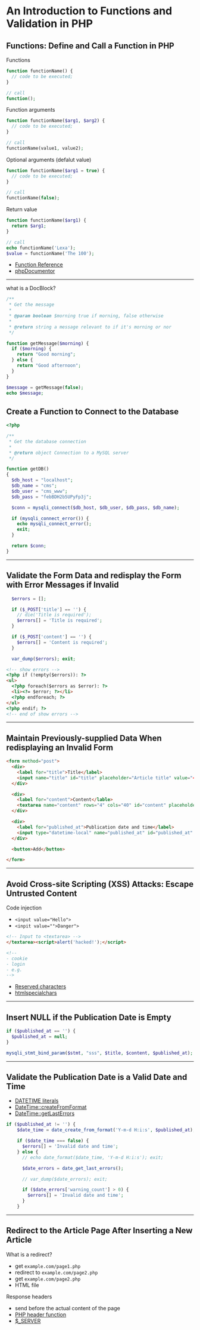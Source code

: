 # An Introduction to Functions and Validation in PHP

## Functions: Define and Call a Function in PHP

Functions

```php
function functionName() {
  // code to be executed;
}

// call
function();
```

Function arguments

```php
function functionName($arg1, $arg2) {
  // code to be executed;
}

// call
functionName(value1, value2);
```

Optional arguments (defalut value)

```php
function functionName($arg1 = true) {
  // code to be executed;
}

// call
functionName(false);
```

Return value

```php
function functionName($arg1) {
  return $arg1;
}

// call
echo functionName('Lexa');
$value = functionName('The 100');
```

- [Function Reference](https://www.php.net/manual/en/funcref.php)
- [phpDocumentor](https://docs.phpdoc.org/latest/)

---

what is a DocBlock?

```php
/**
 * Get the message
 *
 * @param boolean $morning true if morning, false otherwise
 *
 * @return string a message relevant to if it's morning or nor
 */

function getMessage($morning) {
  if ($morning) {
    return "Good morning";
  } else {
    return "Good afternoon";
  }
}

$message = getMessage(false);
echo $message;
```

## Create a Function to Connect to the Database

```php
<?php

/**
 * Get the database connection
 *
 * @return object Connection to a MySQL server
 */

function getDB()
{
  $db_host = "localhost";
  $db_name = "cms";
  $db_user = "cms_www";
  $db_pass = "febBDH2b5UPyFp3j";

  $conn = mysqli_connect($db_host, $db_user, $db_pass, $db_name);

  if (mysqli_connect_error()) {
    echo mysqli_connect_error();
    exit;
  }

  return $conn;
}
```

---

## Validate the Form Data and redisplay the Form with Error Messages if Invalid

```php
  $errors = [];

  if ($_POST['title'] == '') {
    // die('Title is required');
    $errors[] = 'Title is required';
  }

  if ($_POST['content'] == '') {
    $errors[] = 'Content is required';
  }

  var_dump($errors); exit;
```

```html
<!-- show errors -->
<?php if (!empty($errors)): ?>
<ul>
  <?php foreach($errors as $error): ?>
  <li><?= $error; ?></li>
  <?php endforeach; ?>
</ul>
<?php endif; ?>
<!-- end of show errors -->
```

---

## Maintain Previously-supplied Data When redisplaying an Invalid Form

```html
<form method="post">
  <div>
    <label for="title">Title</label>
    <input name="title" id="title" placeholder="Article title" value="<?= $title ?>" />
  </div>

  <div>
    <label for="content">Content</lable>
    <textarea name="content" rows="4" cols="40" id="content" placeholder="Article content"><?= $content; ?></textarea>
  </div>

  <div>
    <label for="published_at">Publication date and time</label>
    <input type="datetime-local" name="published_at" id="published_at" value="<?= $published_at; ?>">
  </div>

  <button>Add</button>

</form>
```

---

## Avoid Cross-site Scripting (XSS) Attacks: Escape Untrusted Content

Code injection

- `<input value="Hello">`
- `<inpit value="">Danger">`

```html
<!-- Input to <textarea> -->
</textarea><script>alert('hacked!');</script>

<!--
- cookie
- login
- e.g.
-->
```

- [Reserved characters](https://developer.mozilla.org/en-US/docs/Glossary/Entity#Reserved_characters)
- [htmlspecialchars](https://www.php.net/manual/en/function.htmlspecialchars.php)

---

## Insert NULL if the Publication Date is Empty

```php
if ($published_at == '') {
  $published_at = null;
}

mysqli_stmt_bind_param($stmt, "sss", $title, $content, $published_at);
```

---

## Validate the Publication Date is a Valid Date and Time

- [DATETIME literals](https://mariadb.com/kb/en/date-and-time-literals/#datetime-literals)
- [DateTime::createFromFormat](https://www.php.net/manual/en/datetime.createfromformat.php)
- [DateTime::getLastErrors](https://www.php.net/manual/en/datetime.getlasterrors.php)

```php
if ($published_at != '') {
    $date_time = date_create_from_format('Y-m-d H:i:s', $published_at);

    if ($date_time === false) {
      $errors[] = 'Invalid date and time';
    } else {
      // echo date_format($date_time, 'Y-m-d H:i:s'); exit;

      $date_errors = date_get_last_errors();

      // var_dump($date_errors); exit;

      if ($date_errors['warning_count'] > 0) {
        $errors[] = 'Invalid date and time';
      }
    }
```

---

## Redirect to the Article Page After Inserting a New Article

What is a redirect?

- get `example.com/page1.php`
- redirect to `example.com/page2.php`
- get `example.com/page2.php`
- HTML file

Response headers

- send before the actual content of the page
- [PHP header function](https://www.php.net/manual/en/function.header.php)
- [\$\_SERVER](https://www.php.net/manual/en/reserved.variables.server.php)
